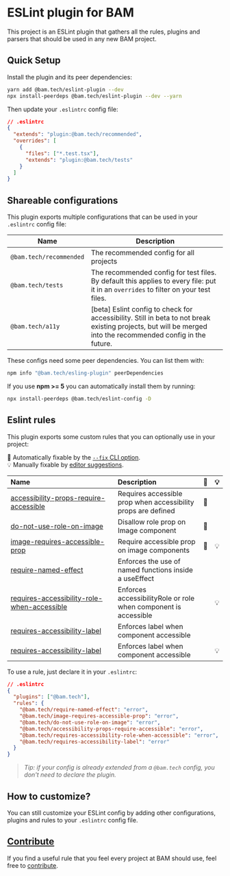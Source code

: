 # ESLint plugin for BAM

This project is an ESLint plugin that gathers all the rules, plugins and parsers that should be used in any new BAM project.

## Quick Setup

Install the plugin and its peer dependencies:

```bash
yarn add @bam.tech/eslint-plugin --dev
npx install-peerdeps @bam.tech/eslint-plugin --dev --yarn
```

Then update your `.eslintrc` config file:

```json
// .eslintrc
{
  "extends": "plugin:@bam.tech/recommended",
  "overrides": [
    {
      "files": ["*.test.tsx"],
      "extends": "plugin:@bam.tech/tests"
    }
  ]
}
```

## Shareable configurations

This plugin exports multiple configurations that can be used in your `.eslintrc` config file:

| Name                    | Description                                                                                                                                                  |
| ----------------------- | ------------------------------------------------------------------------------------------------------------------------------------------------------------ |
| `@bam.tech/recommended` | The recommended config for all projects                                                                                                                      |
| `@bam.tech/tests`       | The recommended config for test files. By default this applies to every file: put it in an `overrides` to filter on your test files.                         |
| `@bam.tech/a11y`        | [beta] Eslint config to check for accessibility. Still in beta to not break existing projects, but will be merged into the recommended config in the future. |

These configs need some peer dependencies. You can list them with:

```bash
npm info "@bam.tech/esling-plugin" peerDependencies
```

If you use **npm >= 5** you can automatically install them by running:

```bash
npx install-peerdeps @bam.tech/eslint-config -D
```

## Eslint rules

This plugin exports some custom rules that you can optionally use in your project:

<!-- begin auto-generated rules list -->

🔧 Automatically fixable by the [`--fix` CLI option](https://eslint.org/docs/user-guide/command-line-interface#--fix).\
💡 Manually fixable by [editor suggestions](https://eslint.org/docs/developer-guide/working-with-rules#providing-suggestions).

| Name                                                                                                     | Description                                                     | 🔧  | 💡  |
| :------------------------------------------------------------------------------------------------------- | :-------------------------------------------------------------- | :-- | :-- |
| [accessibility-props-require-accessible](docs/rules/accessibility-props-require-accessible.md)           | Requires accessible prop when accessibility props are defined   | 🔧  |     |
| [do-not-use-role-on-image](docs/rules/do-not-use-role-on-image.md)                                       | Disallow role prop on Image component                           | 🔧  |     |
| [image-requires-accessible-prop](docs/rules/image-requires-accessible-prop.md)                           | Require accessible prop on image components                     | 🔧  | 💡  |
| [require-named-effect](docs/rules/require-named-effect.md)                                               | Enforces the use of named functions inside a useEffect          |     |     |
| [requires-accessibility-role-when-accessible](docs/rules/requires-accessibility-role-when-accessible.md) | Enforces accessibilityRole or role when component is accessible |     | 💡  |
| [requires-accessibility-label](docs/rules/requires-accessibility-label.md)                               | Enforces label when component accessible                        |     |     |
| [requires-accessibility-label](docs/rules/requires-accessibility-label.md)                               | Enforces label when component accessible                        |     | 💡  |

<!-- end auto-generated rules list -->

To use a rule, just declare it in your `.eslintrc`:

```json
// .eslintrc
{
  "plugins": ["@bam.tech"],
  "rules": {
    "@bam.tech/require-named-effect": "error",
    "@bam.tech/image-requires-accessible-prop": "error",
    "@bam.tech/do-not-use-role-on-image": "error",
    "@bam.tech/accessibility-props-require-accessible": "error",
    "@bam.tech/requires-accessibility-role-when-accessible": "error",
    "@bam.tech/requires-accessibility-label": "error"
  }
}
```

> _Tip: if your config is already extended from a `@bam.tech` config, you don't need to declare the plugin._

## How to customize?

You can still customize your ESLint config by adding other configurations, plugins and rules to your `.eslintrc` config file.

## [Contribute](./CONTRIBUTING.md)

If you find a useful rule that you feel every project at BAM should use, feel free to [contribute](./CONTRIBUTING.md).

